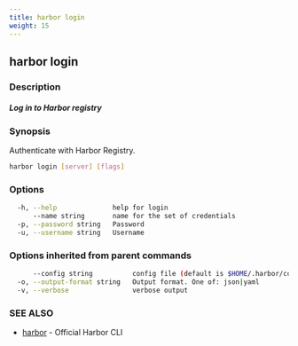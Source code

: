 ```yaml
---
title: harbor login
weight: 15
---
```

## harbor login

### Description

##### Log in to Harbor registry

### Synopsis

Authenticate with Harbor Registry.

```sh
harbor login [server] [flags]
```

### Options

```sh
  -h, --help              help for login
      --name string       name for the set of credentials
  -p, --password string   Password
  -u, --username string   Username
```

### Options inherited from parent commands

```sh
      --config string          config file (default is $HOME/.harbor/config.yaml) (default "/home/user/.harbor/config.yaml")
  -o, --output-format string   Output format. One of: json|yaml
  -v, --verbose                verbose output
```

### SEE ALSO

* [harbor](harbor.md)	 - Official Harbor CLI

